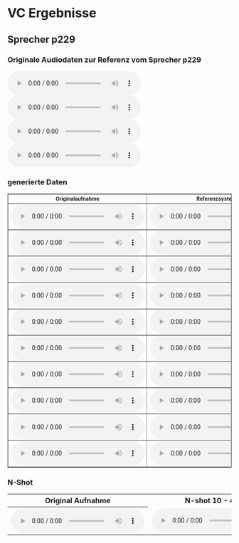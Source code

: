 # VC Ergebnisse

## Sprecher p229
### Originale Audiodaten zur Referenz vom Sprecher p229
<div class="overflow-hidden">
    <audio controls><source src="./kolloquium/orig_ref/p229_136.wav" type="audio/wav">Your browser does not support the audio element.</audio>
    <audio controls><source src="./kolloquium/orig_ref/p229_178.wav" type="audio/wav">Your browser does not support the audio element.</audio>
    <audio controls><source src="./kolloquium/orig_ref/p229_298.wav" type="audio/wav">Your browser does not support the audio element.</audio>
    <audio controls><source src="./kolloquium/orig_ref/p229_365.wav" type="audio/wav">Your browser does not support the audio element.</audio>
</div>


### generierte Daten

<table style="width: 100%; margin-top: 10px; font-size: 0.8em;" border="1px">
    <tr align="center" >
        <th>Originalaufnahme</th>
        <th>Referenzsystem</th>
        <th>verbessertes System</th>
    </tr>
    <tr>
        <td><audio controls><source src="./kolloquium/original_files/p228_007.wav" type="audio/wav">Your browser does not support tde audio element.</audio></td> 
        <td><audio controls><source src="./kolloquium/sysp0/p229_228_007_gen.wav" type="audio/wav">Your browser does not support tde audio element.</audio></td>
        <td><audio controls><source src="./kolloquium/sysbw&bm/bw/p229_228_007_gen.wav" type="audio/wav">Your browser does not support tde audio element.</audio></td>
    </tr>
    <tr>
        <td><audio controls><source src="./kolloquium/original_files/p228_023.wav" type="audio/wav">Your browser does not support tde audio element.</audio></td> 
        <td><audio controls><source src="./kolloquium/sysp0/p229_228_023_gen.wav" type="audio/wav">Your browser does not support tde audio element.</audio></td>
        <td><audio controls><source src="./kolloquium/sysbw&bm/bw/p229_228_023_gen.wav" type="audio/wav">Your browser does not support tde audio element.</audio></td>
    </tr>
    <tr>
        <td><audio controls><source src="./kolloquium/original_files/p228_032.wav" type="audio/wav">Your browser does not support tde audio element.</audio></td> 
        <td><audio controls><source src="./kolloquium/sysp0/p229_228_032_gen.wav" type="audio/wav">Your browser does not support tde audio element.</audio></td>
        <td><audio controls><source src="./kolloquium/sysbw&bm/bw/p229_228_032_gen.wav" type="audio/wav">Your browser does not support tde audio element.</audio></td>
    </tr>
    <tr>
        <td><audio controls><source src="./kolloquium/original_files/p228_044.wav" type="audio/wav">Your browser does not support tde audio element.</audio></td> 
        <td><audio controls><source src="./kolloquium/sysp0/p229_228_044_gen.wav" type="audio/wav">Your browser does not support tde audio element.</audio></td>
        <td><audio controls><source src="./kolloquium/sysbw&bm/bw/p229_228_044_gen.wav" type="audio/wav">Your browser does not support tde audio element.</audio></td>
    </tr>
    <tr>
        <td><audio controls><source src="./kolloquium/original_files/p228_349.wav" type="audio/wav">Your browser does not support tde audio element.</audio></td> 
        <td><audio controls><source src="./kolloquium/sysp0/p229_228_349_gen.wav" type="audio/wav">Your browser does not support tde audio element.</audio></td>
        <td><audio controls><source src="./kolloquium/sysbw&bm/bw/p229_228_349_gen.wav" type="audio/wav">Your browser does not support tde audio element.</audio></td>
    </tr>
    <tr>
        <td><audio controls><source src="./kolloquium/original_files/p231_006.wav" type="audio/wav">Your browser does not support tde audio element.</audio></td> 
        <td><audio controls><source src="./kolloquium/sysp0/p229_231_006_gen.wav" type="audio/wav">Your browser does not support tde audio element.</audio></td>
        <td><audio controls><source src="./kolloquium/sysbw&bm/bw/p229_231_006_gen.wav" type="audio/wav">Your browser does not support tde audio element.</audio></td>
    </tr>
    <tr>
        <td><audio controls><source src="./kolloquium/original_files/p231_085.wav" type="audio/wav">Your browser does not support tde audio element.</audio></td> 
        <td><audio controls><source src="./kolloquium/sysp0/p229_231_085_gen.wav" type="audio/wav">Your browser does not support tde audio element.</audio></td>
        <td><audio controls><source src="./kolloquium/sysbw&bm/bw/p229_231_085_gen.wav" type="audio/wav">Your browser does not support tde audio element.</audio></td>
    </tr>
    <tr>
        <td><audio controls><source src="./kolloquium/original_files/p231_087.wav" type="audio/wav">Your browser does not support tde audio element.</audio></td> 
        <td><audio controls><source src="./kolloquium/sysp0/p229_231_087_gen.wav" type="audio/wav">Your browser does not support tde audio element.</audio></td>
        <td><audio controls><source src="./kolloquium/sysbw&bm/bw/p229_231_087_gen.wav" type="audio/wav">Your browser does not support tde audio element.</audio></td>
    </tr>
    <tr>
        <td><audio controls><source src="./kolloquium/original_files/p231_139.wav" type="audio/wav">Your browser does not support tde audio element.</audio></td> 
        <td><audio controls><source src="./kolloquium/sysp0/p229_231_139_gen.wav" type="audio/wav">Your browser does not support tde audio element.</audio></td>
        <td><audio controls><source src="./kolloquium/sysbw&bm/bw/p229_231_139_gen.wav" type="audio/wav">Your browser does not support tde audio element.</audio></td>
    </tr>
    <tr>
        <td><audio controls><source src="./kolloquium/original_files/p231_156.wav" type="audio/wav">Your browser does not support tde audio element.</audio></td> 
        <td><audio controls><source src="./kolloquium/sysp0/p229_231_156_gen.wav" type="audio/wav">Your browser does not support tde audio element.</audio></td>
        <td><audio controls><source src="./kolloquium/sysbw&bm/bw/p229_231_156_gen.wav" type="audio/wav">Your browser does not support tde audio element.</audio></td>
    </tr>
</table>


### N-Shot
<table>
      <tr>
        <th>Original Aufnahme</th>
        <th>N-shot 10 - 41sek</th>
        <th>N-shot 25 - 1min40sek</th> 
        <th>N-shot 50 - 2min28sek</th>
        <th>N-shot 100 - 4min9sek</th>
        <th>N-shot 150 - 5min57sek</th>
      </tr>
    <tr>
        <th><audio controls><source src="./kolloquium/original_files/p228_007.wav" type="audio/wav">Your browser does not support the audio element.</audio></th>
        <td><audio controls><source src="./kolloquium/n-shot/10/p229_228_044_gen.wav" type="audio/wav">Your browser does not support tde audio element.</audio></td>
        <td><audio controls><source src="./kolloquium/n-shot/25/p229_228_044_gen.wav" type="audio/wav">Your browser does not support tde audio element.</audio></td>
        <td><audio controls><source src="./kolloquium/n-shot/50/p229_228_044_gen.wav" type="audio/wav">Your browser does not support tde audio element.</audio></td>
        <td><audio controls><source src="./kolloquium/n-shot/100/p229_228_044_gen.wav" type="audio/wav">Your browser does not support tde audio element.</audio></td>
        <td><audio controls><source src="./kolloquium/n-shot/150/p229_228_044_gen.wav" type="audio/wav">Your browser does not support tde audio element.</audio></td>
    </tr>
</table>